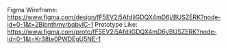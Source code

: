 Figma Wireframe: https://www.figma.com/design/fF5EV2i5AfdIiGDQX4mD6j/BUSZERK?node-id=0-1&t=2BibnthmyrbqbyIC-1
Prototype Like: https://www.figma.com/proto/fF5EV2i5AfdIiGDQX4mD6j/BUSZERK?node-id=0-1&t=Kr38te0PWDEgU5NE-1
